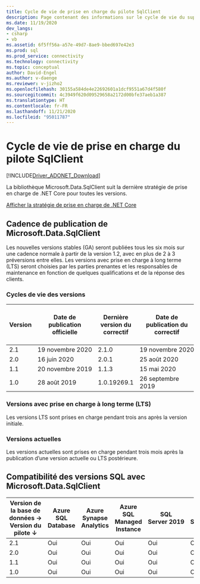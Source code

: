 ```yaml
---
title: Cycle de vie de prise en charge du pilote SqlClient
description: Page contenant des informations sur le cycle de vie du support technique.
ms.date: 11/19/2020
dev_langs:
- csharp
- vb
ms.assetid: 6f5ff56a-a57e-49d7-8ae9-bbed697e42e3
ms.prod: sql
ms.prod_service: connectivity
ms.technology: connectivity
ms.topic: conceptual
author: David-Engel
ms.author: v-daenge
ms.reviewer: v-jizho2
ms.openlocfilehash: 30155a584de4e22692601a1dcf9551a67d4f580f
ms.sourcegitcommit: 4c3949f620d09529658a2172d00bfe37aeb1a387
ms.translationtype: HT
ms.contentlocale: fr-FR
ms.lasthandoff: 11/21/2020
ms.locfileid: "95011787"
---
```

# <a name="sqlclient-driver-support-lifecycle"></a>Cycle de vie de prise en charge du pilote SqlClient

[!INCLUDE[Driver_ADONET_Download](../../includes/driver_adonet_download.md)]

La bibliothèque Microsoft.Data.SqlClient suit la dernière stratégie de prise en charge de .NET Core pour toutes les versions.

[Afficher la stratégie de prise en charge de .NET Core](https://dotnet.microsoft.com/platform/support/policy/dotnet-core)

## <a name="microsoftdatasqlclient-release-cadence"></a>Cadence de publication de Microsoft.Data.SqlClient

Les nouvelles versions stables (GA) seront publiées tous les six mois sur une cadence normale à partir de la version 1.2, avec en plus de 2 à 3 préversions entre elles. Les versions avec prise en charge à long terme (LTS) seront choisies par les parties prenantes et les responsables de maintenance en fonction de quelques qualifications et de la réponse des clients.

### <a name="release-life-cycles"></a>Cycles de vie des versions

| Version | Date de publication officielle | Dernière version du correctif | Date de publication du correctif | Niveau de prise en charge  | Fin du support |
| -- | -- | -- | -- | -- | -- |
| 2.1 | 19 novembre 2020 | 2.1.0 | 19 novembre 2020 | Actuel | |
| 2.0 | 16 juin 2020 | 2.0.1 | 25 août 2020 | Actuel | |
| 1.1 | 20 novembre 2019 | 1.1.3 | 15 mai 2020 | LTS | 21 novembre 2022 |
| 1.0 | 28 août 2019 | 1.0.19269.1 | 26 septembre 2019 | Actuel | 20 février 2020 |

### <a name="long-term-support-lts-releases"></a>Versions avec prise en charge à long terme (LTS)

Les versions LTS sont prises en charge pendant trois ans après la version initiale.

### <a name="current-releases"></a>Versions actuelles

Les versions actuelles sont prises en charge pendant trois mois après la publication d’une version actuelle ou LTS postérieure.

## <a name="sql-version-compatibility-with-microsoftdatasqlclient"></a>Compatibilité des versions SQL avec Microsoft.Data.SqlClient

|Version de la base de données&nbsp;&#8594;<br />Version du pilote &#8595;|Azure SQL Database|Azure Synapse Analytics|Azure SQL Managed Instance|SQL Server 2019|SQL Server 2017|SQL Server 2016|SQL Server 2014|SQL Server 2012|
|---|---|---|---|---|---|---|---|---|
|2.1|Oui|Oui|Oui|Oui|Oui|Oui|Oui|Oui|
|2.0|Oui|Oui|Oui|Oui|Oui|Oui|Oui|Oui|
|1.1|Oui|Oui|Oui|Oui|Oui|Oui|Oui|Oui|
|1.0|Oui|Oui|Oui|Oui|Oui|Oui|Oui|Oui|
